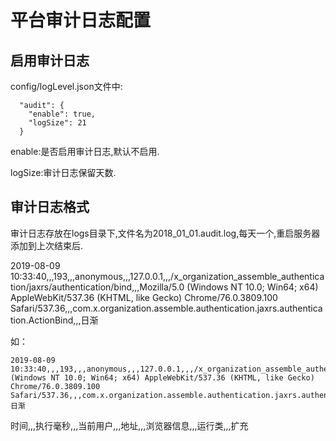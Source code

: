 # 平台审计日志配置

## 启用审计日志

config/logLevel.json文件中:

```text
  "audit": {
    "enable": true,
    "logSize": 21
  }
```

enable:是否启用审计日志,默认不启用.

logSize:审计日志保留天数.

## 审计日志格式

审计日志存放在logs目录下,文件名为2018\_01\_01.audit.log,每天一个,重启服务器添加到上次结束后.

2019-08-09 10:33:40,,,193,,,anonymous,,,127.0.0.1,,,/x\_organization\_assemble\_authentication/jaxrs/authentication/bind,,,Mozilla/5.0 \(Windows NT 10.0; Win64; x64\) AppleWebKit/537.36 \(KHTML, like Gecko\) Chrome/76.0.3809.100 Safari/537.36,,,com.x.organization.assemble.authentication.jaxrs.authentication.ActionBind,,,日渐

如：

```text
2019-08-09 10:33:40,,,193,,,anonymous,,,127.0.0.1,,,/x_organization_assemble_authentication/jaxrs/authentication/bind,,,Mozilla/5.0 (Windows NT 10.0; Win64; x64) AppleWebKit/537.36 (KHTML, like Gecko) Chrome/76.0.3809.100 Safari/537.36,,,com.x.organization.assemble.authentication.jaxrs.authentication.ActionBind,,,日渐
```

时间,,,执行毫秒,,,当前用户,,,地址,,,浏览器信息,,,运行类,,,扩充

